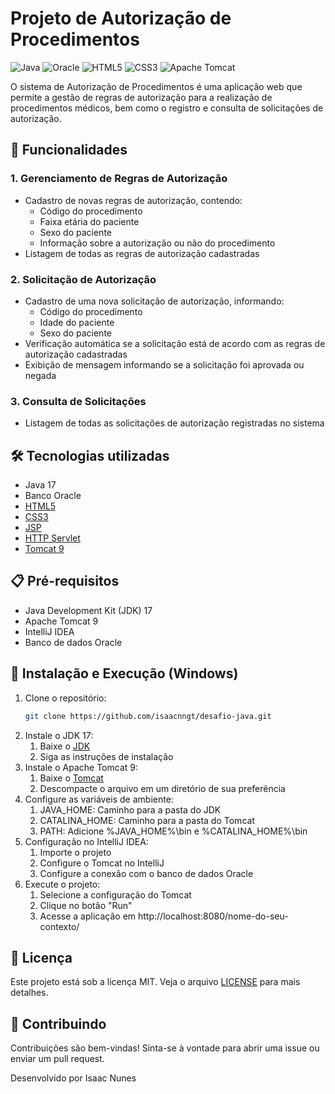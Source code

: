 # Projeto de Autorização de Procedimentos

![Java](https://img.shields.io/badge/java-%23ED8B00.svg?style=for-the-badge&logo=java&logoColor=white)
![Oracle](https://img.shields.io/badge/Oracle-F80000?style=for-the-badge&logo=oracle&logoColor=white)
![HTML5](https://img.shields.io/badge/html5-%23E34F26.svg?style=for-the-badge&logo=html5&logoColor=white)
![CSS3](https://img.shields.io/badge/css3-%231572B6.svg?style=for-the-badge&logo=css3&logoColor=white)
![Apache Tomcat](https://img.shields.io/badge/apache%20tomcat-%23F8DC75.svg?style=for-the-badge&logo=apache-tomcat&logoColor=black)

O sistema de Autorização de Procedimentos é uma aplicação web que permite a gestão de regras de autorização para a realização de procedimentos médicos, bem como o registro e consulta de solicitações de autorização.

## 🚀 Funcionalidades

### 1. Gerenciamento de Regras de Autorização

- Cadastro de novas regras de autorização, contendo:
  - Código do procedimento
  - Faixa etária do paciente
  - Sexo do paciente
  - Informação sobre a autorização ou não do procedimento
- Listagem de todas as regras de autorização cadastradas

### 2. Solicitação de Autorização

- Cadastro de uma nova solicitação de autorização, informando:
  - Código do procedimento
  - Idade do paciente
  - Sexo do paciente
- Verificação automática se a solicitação está de acordo com as regras de autorização cadastradas
- Exibição de mensagem informando se a solicitação foi aprovada ou negada

### 3. Consulta de Solicitações

- Listagem de todas as solicitações de autorização registradas no sistema

## 🛠️ Tecnologias utilizadas

- Java 17
- Banco Oracle
- [HTML5](https://developer.mozilla.org/pt-BR/docs/Web/HTML)
- [CSS3](https://developer.mozilla.org/pt-BR/docs/Web/CSS)
- [JSP](https://docs.oracle.com/javaee/5/tutorial/doc/bnajo.html)
- [HTTP Servlet](https://docs.oracle.com/javaee/7/api/javax/servlet/http/HttpServlet.html)
- [Tomcat 9](https://tomcat.apache.org/)

## 📋 Pré-requisitos

- Java Development Kit (JDK) 17
- Apache Tomcat 9
- IntelliJ IDEA
- Banco de dados Oracle

## 🔧 Instalação e Execução (Windows)

1. Clone o repositório:
   ```bash
   git clone https://github.com/isaacnngt/desafio-java.git
2. Instale o JDK 17: 
   1. Baixe o [JDK](https://www.oracle.com/java/technologies/javase/jdk17-archive-downloads.html)
   1. Siga as instruções de instalação
2. Instale o Apache Tomcat 9: 
   1. Baixe o [Tomcat](https://tomcat.apache.org/download-90.cgi)
   1. Descompacte o arquivo em um diretório de sua preferência
2. Configure as variáveis de ambiente: 
   1. JAVA\_HOME: Caminho para a pasta do JDK
   1. CATALINA\_HOME: Caminho para a pasta do Tomcat
   1. PATH: Adicione %JAVA\_HOME%\bin e %CATALINA\_HOME%\bin
2. Configuração no IntelliJ IDEA: 
   1. Importe o projeto
   1. Configure o Tomcat no IntelliJ
   1. Configure a conexão com o banco de dados Oracle
2. Execute o projeto: 
   1. Selecione a configuração do Tomcat
   1. Clique no botão "Run"
   1. Acesse a aplicação em http://localhost:8080/nome-do-seu-contexto/
## **📄 Licença**
Este projeto está sob a licença MIT. Veja o arquivo [LICENSE](LICENSE) para mais detalhes.
## **🤝 Contribuindo**
Contribuições são bem-vindas! Sinta-se à vontade para abrir uma issue ou enviar um pull request.

Desenvolvido por Isaac Nunes

